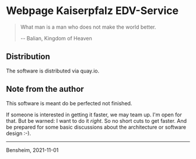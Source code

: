 # Webpage Kaiserpfalz EDV-Service


> What man is a man who does not make the world better.
>
> -- Balian, Kingdom of Heaven


## Distribution
The software is distributed via quay.io.


## Note from the author
This software is meant do be perfected not finished.

If someone is interested in getting it faster, we may team up. I'm open for that. But be warned: I want to do it
_right_. So no short cuts to get faster. And be prepared for some basic discussions about the architecture or software
design :-).

----
Bensheim, 2021-11-01
